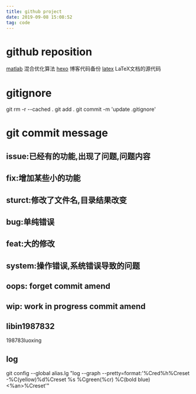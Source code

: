 ```yaml
---
title: github project
date: 2019-09-08 15:08:52
tag: code
---
```

# github reposition

[matlab](https://github.com/libin1987832/optim) 混合优化算法
[hexo](https://github.com/libin1987832/hexo) 博客代码备份
[latex](https://github.com/libin1987832/latex) LaTeX文档的源代码

# gitignore
git rm -r --cached .
git add .
git commit -m 'update .gitignore'

# git commit message
## issue:已经有的功能,出现了问题,问题内容
## fix:增加某些小的功能
## sturct:修改了文件名,目录结果改变
## bug:单纯错误
## feat:大的修改
## system:操作错误,系统错误导致的问题
## oops: forget commit amend
## wip: work in progress commit amend


## libin1987832 
198783luoxing

## log
git config --global alias.lg "log --graph --pretty=format:'%Cred%h%Creset -%C(yellow)%d%Creset %s %Cgreen(%cr) %C(bold blue)<%an>%Creset'"